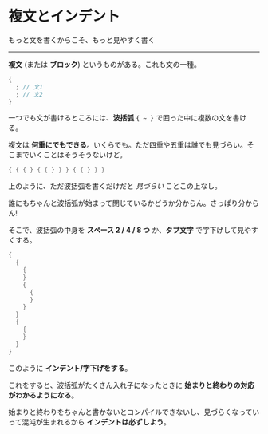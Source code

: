 # 複文とインデント

もっと文を書くからこそ、もっと見やすく書く

---

**複文** (または **ブロック**) というものがある。これも文の一種。

```cpp
{
  ; // 文1
  ; // 文2
}
```

一つでも文が書けるところには、**波括弧** `{ ~ }` で囲った中に複数の文を書ける。

複文は **何重にでもできる**。いくらでも。ただ四重や五重は誰でも見づらい。そこまでいくことはそうそうないけど。

```cpp
{ { { } { { } } } { { } } }
```

上のように、ただ波括弧を書くだけだと *見づらい* ことこの上なし。

誰にもちゃんと波括弧が始まって閉じているかどうか分からん。さっぱり分からん!


そこで、波括弧の中身を **スペース 2 / 4 / 8 つ** か、**タブ文字** で字下げして見やすくする。

```cpp
{
  {
    {
    }
    {
      {
      }
    }
  }
  {
    {
    }
  }
}
```

このように **インデント/字下げをする**。

これをすると、波括弧がたくさん入れ子になったときに **始まりと終わりの対応がわかるようになる**。

始まりと終わりをちゃんと書かないとコンパイルできないし、見づらくなっていって混沌が生まれるから **インデントは必ずしよう**。
